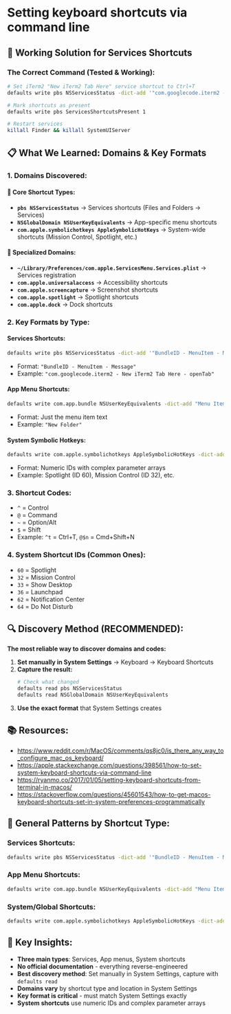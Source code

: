 # Setting keyboard shortcuts via command line

## 🎯 **Working Solution for Services Shortcuts**

### **The Correct Command (Tested & Working):**
```bash
# Set iTerm2 "New iTerm2 Tab Here" service shortcut to Ctrl+T
defaults write pbs NSServicesStatus -dict-add '"com.googlecode.iterm2 - New iTerm2 Tab Here - openTab"' '<dict><key>key_equivalent</key><string>^t</string></dict>'

# Mark shortcuts as present
defaults write pbs ServicesShortcutsPresent 1

# Restart services
killall Finder && killall SystemUIServer
```

## 📋 **What We Learned: Domains & Key Formats**

### **1. Domains Discovered:**

#### **🎯 Core Shortcut Types:**
- **`pbs NSServicesStatus`** → Services shortcuts (Files and Folders → Services)
- **`NSGlobalDomain NSUserKeyEquivalents`** → App-specific menu shortcuts
- **`com.apple.symbolichotkeys AppleSymbolicHotKeys`** → System-wide shortcuts (Mission Control, Spotlight, etc.)

#### **📱 Specialized Domains:**
- **`~/Library/Preferences/com.apple.ServicesMenu.Services.plist`** → Services registration
- **`com.apple.universalaccess`** → Accessibility shortcuts
- **`com.apple.screencapture`** → Screenshot shortcuts
- **`com.apple.spotlight`** → Spotlight shortcuts
- **`com.apple.dock`** → Dock shortcuts

### **2. Key Formats by Type:**

#### **Services Shortcuts:**
```bash
defaults write pbs NSServicesStatus -dict-add '"BundleID - MenuItem - Message"' '<dict><key>key_equivalent</key><string>^t</string></dict>'
```
- Format: `"BundleID - MenuItem - Message"`
- Example: `"com.googlecode.iterm2 - New iTerm2 Tab Here - openTab"`

#### **App Menu Shortcuts:**
```bash
defaults write com.app.bundle NSUserKeyEquivalents -dict-add "Menu Item" "SHORTCUT"
```
- Format: Just the menu item text
- Example: `"New Folder"`

#### **System Symbolic Hotkeys:**
```bash
defaults write com.apple.symbolichotkeys AppleSymbolicHotKeys -dict-add 60 '<dict><key>enabled</key><true/><key>value</key><dict><key>parameters</key><array><integer>32</integer><integer>49</integer><integer>262144</integer></array><key>type</key><string>standard</string></dict></dict>'
```
- Format: Numeric IDs with complex parameter arrays
- Example: Spotlight (ID 60), Mission Control (ID 32), etc.

### **3. Shortcut Codes:**
- `^` = Control
- `@` = Command
- `~` = Option/Alt
- `$` = Shift
- Example: `^t` = Ctrl+T, `@$n` = Cmd+Shift+N

### **4. System Shortcut IDs (Common Ones):**
- `60` = Spotlight
- `32` = Mission Control
- `33` = Show Desktop
- `36` = Launchpad
- `62` = Notification Center
- `64` = Do Not Disturb

## 🔍 **Discovery Method (RECOMMENDED):**

**The most reliable way to discover domains and codes:**

1. **Set manually in System Settings** → Keyboard → Keyboard Shortcuts
2. **Capture the result:**
   ```bash
   # Check what changed
   defaults read pbs NSServicesStatus
   defaults read NSGlobalDomain NSUserKeyEquivalents
   ```
3. **Use the exact format** that System Settings creates

## 📚 **Resources:**
* https://www.reddit.com/r/MacOS/comments/qs8jc0/is_there_any_way_to_configure_mac_os_keyboard/
* https://apple.stackexchange.com/questions/398561/how-to-set-system-keyboard-shortcuts-via-command-line
* https://ryanmo.co/2017/01/05/setting-keyboard-shortcuts-from-terminal-in-macos/
* https://stackoverflow.com/questions/45601543/how-to-get-macos-keyboard-shortcuts-set-in-system-preferences-programmatically

## 🎯 **General Patterns by Shortcut Type:**

### **Services Shortcuts:**
```bash
defaults write pbs NSServicesStatus -dict-add '"BundleID - MenuItem - Message"' '<dict><key>key_equivalent</key><string>SHORTCUT</string></dict>'
```

### **App Menu Shortcuts:**
```bash
defaults write com.app.bundle NSUserKeyEquivalents -dict-add "Menu Item" "SHORTCUT"
```

### **System/Global Shortcuts:**
```bash
defaults write com.apple.symbolichotkeys AppleSymbolicHotKeys -dict-add ID_NUMBER '<dict><key>enabled</key><true/><key>value</key><dict><key>parameters</key><array><integer>KEYCODE</integer><integer>MODIFIERS</integer><integer>0</integer></array><key>type</key><string>standard</string></dict></dict>'
```

## 🔑 **Key Insights:**
- **Three main types**: Services, App menus, System shortcuts
- **No official documentation** - everything reverse-engineered
- **Best discovery method**: Set manually in System Settings, capture with `defaults read`
- **Domains vary** by shortcut type and location in System Settings
- **Key format is critical** - must match System Settings exactly
- **System shortcuts** use numeric IDs and complex parameter arrays

